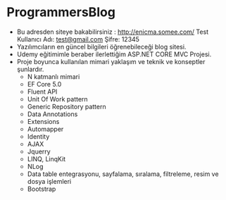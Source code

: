 # ProgrammersBlog
- Bu adresden siteye bakabilirsiniz : http://enicma.somee.com/  Test Kullanıcı Adı: test@gmail.com  Şifre: 12345   
- Yazılımcıların en güncel bilgileri öğrenebileceği blog sitesi.
- Udemy eğitimimle beraber ilerlettiğim ASP.NET CORE MVC Projesi.
- Proje boyunca kullanılan mimari yaklaşım ve teknik ve konseptler şunlardır.
  - N katmanlı mimari
  - EF Core 5.0
  - Fluent API
  - Unit Of Work pattern
  - Generic Repository pattern
  - Data Annotations
  - Extensions
  - Automapper
  - Identity
  - AJAX
  - Jquerry
  - LINQ, LinqKit
  - NLog
  - Data table entegrasyonu, sayfalama, sıralama, filtreleme, resim ve dosya işlemleri
  - Bootstrap
